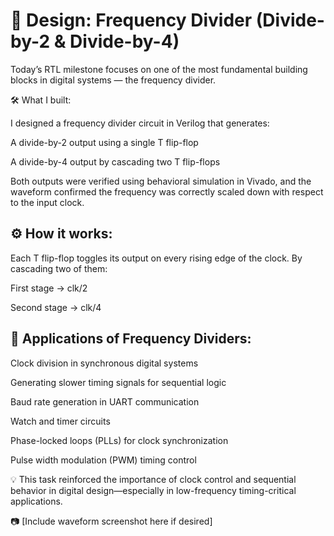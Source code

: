 # 📘 Design: Frequency Divider (Divide-by-2 & Divide-by-4)



Today’s RTL milestone focuses on one of the most fundamental building blocks in digital systems — the frequency divider.



🛠️ What I built:



 I designed a frequency divider circuit in Verilog that generates:



A divide-by-2 output using a single T flip-flop



A divide-by-4 output by cascading two T flip-flops



Both outputs were verified using behavioral simulation in Vivado, and the waveform confirmed the frequency was correctly scaled down with respect to the input clock.



## ⚙️ How it works:



 Each T flip-flop toggles its output on every rising edge of the clock. By cascading two of them:



First stage → clk/2



Second stage → clk/4



## 📌 Applications of Frequency Dividers:



Clock division in synchronous digital systems



Generating slower timing signals for sequential logic



Baud rate generation in UART communication



Watch and timer circuits



Phase-locked loops (PLLs) for clock synchronization



Pulse width modulation (PWM) timing control



💡 This task reinforced the importance of clock control and sequential behavior in digital design—especially in low-frequency timing-critical applications.



📷 [Include waveform screenshot here if desired]


